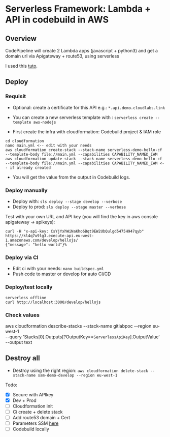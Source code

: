 # Serverless Framework: Lambda + API in codebuild in AWS

## Overview
CodePipeline will create 2 Lambda apps (javascript + python3) and get a domain url via Apigateway + route53, using serverless

I used this [tuto](https://docs.gitlab.com/ee/user/project/clusters/serverless/aws.html#serverless-framework).


## Deploy

### Requisit

- Optional: create a certificate for this API e.g.: `*.api.demo.cloudlabs.link`
- You can create a new serverless template with : `serverless create --template aws-nodejs`

- First create the infra with cloudformation: Codebuild project & IAM role
```
cd cloudformation
nano main.yml <-- edit with your needs
aws cloudformation create-stack --stack-name serverless-demo-hello-cf --template-body file://main.yml --capabilities CAPABILITY_NAMED_IAM
aws cloudformation update-stack --stack-name serverless-demo-hello-cf --template-body file://main.yml --capabilities CAPABILITY_NAMED_IAM <-- if already created
```

- You will get the value from the output in Codebuild logs.


### Deploy manually
- Deploy with: `sls deploy --stage develop --verbose`
- Deploy to prod: `sls deploy --stage master --verbose`

Test with your own URL and API key (you will find the key in aws console apigateway -> apikeys): 
```
curl -H "x-api-key: CsYjYxhWiNaKho6Bqt9EW2UbQulgd5475H947qyb" https://kl4q7u9lg3.execute-api.eu-west-1.amazonaws.com/develop/hellojs/
{"message": "hello world"}%
```

### Deploy via CI
- Edit ci with your needs: `nano buildspec.yml`
- Push code to master or develop for auto CI/CD

### Deploy/test locally
```
serverless offline
curl http://localhost:3000/develop/hellojs
```

### Check values
aws cloudformation describe-stacks --stack-name gitlabpoc --region eu-west-1 \
    --query 'Stacks[0].Outputs[?OutputKey==`ServerlessApiKey`].OutputValue' \
    --output text

## Destroy all
- Destroy using the right region: `aws cloudformation delete-stack --stack-name sam-demo-develop --region eu-west-1`

Todo:
- [x] Secure with APIkey
- [x] Dev + Prod
- [ ] Cloudformation init
- [ ] Ci create + delete stack
- [ ] Add route53 domain + Cert
- [ ] Parameters SSM [here](https://www.youtube.com/watch?v=mDzjTe9WMnY&list=PLGyRwGktEFqe3-M1EfbpRX_syICmytNWx&index=8)
- [ ] Codebuild locally